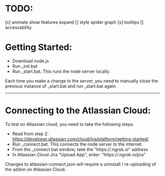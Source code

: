 
# TODO:

[x] animate show features expand
[] style spider graph
[x] tooltips
[] accessability

# Getting Started:

- Download node.js
- Run _init.bat
- Run _start.bat. This runs the node server locally.

Each time you make a change to the server, you need to manually close the previous instance of _start.bat and run _start.bat again.

---

# Connecting to the Atlassian Cloud:

To test on Atlassian cloud, you need to take the following steps.

- Read from step 2: 
https://developer.atlassian.com/cloud/jira/platform/getting-started/
- Run _connect.bat. This connects the node server to the internet.
- From the _connect.bat window, take the "https://<random>.ngrok.io" address
- In Atlassian Cloud Jira "Upload App", enter: "https://<random>.ngrok.io/jira"

Changes to atlassian-connect.json will require a uninstall / re-uploading of the addon on Atlassian Cloud.

